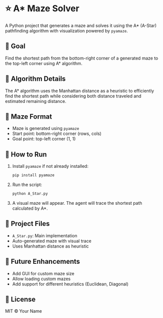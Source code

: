 # ⭐ A* Maze Solver

A Python project that generates a maze and solves it using the A* (A-Star) pathfinding algorithm with visualization powered by `pyamaze`.

## 🎯 Goal

Find the shortest path from the bottom-right corner of a generated maze to the top-left corner using A* algorithm.

## 🧠 Algorithm Details

The A* algorithm uses the Manhattan distance as a heuristic to efficiently find the shortest path while considering both distance traveled and estimated remaining distance.

## 🧱 Maze Format

- Maze is generated using `pyamaze`
- Start point: bottom-right corner (rows, cols)
- Goal point: top-left corner (1, 1)

## 🚀 How to Run

1. Install `pyamaze` if not already installed:
   ```bash
   pip install pyamaze
   ```

2. Run the script:
   ```bash
   python A_Star.py
   ```

3. A visual maze will appear. The agent will trace the shortest path calculated by A*.

## 📁 Project Files

- `A_Star.py`: Main implementation
- Auto-generated maze with visual trace
- Uses Manhattan distance as heuristic

## 📌 Future Enhancements

- Add GUI for custom maze size
- Allow loading custom mazes
- Add support for different heuristics (Euclidean, Diagonal)

## 📝 License

MIT © Your Name
